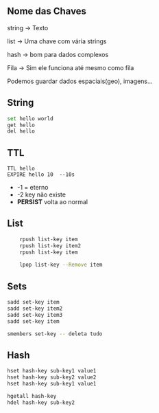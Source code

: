 ## Nome das Chaves

string -> Texto

list -> Uma chave com vária strings

hash -> bom para dados complexos

Fila -> Sim ele funciona até mesmo como fila

Podemos guardar dados espaciais(geo), imagens...



## String

```bash
set hello world
get hello
del hello
```



## TTL

```
TTL hello
EXPIRE hello 10  --10s

```

- -1 = eterno
- -2 key não existe
- **PERSIST** volta ao normal

## List

````bash
	rpush list-key item
	rpush list-key item2
	rpush list-key item
	
	lpop list-key --Remove item
````



## Sets

```bash
sadd set-key item
sadd set-key item2
sadd set-key item3
sadd set-key item

smembers set-key -- deleta tudo
```



## Hash

```bash
hset hash-key sub-key1 value1
hset hash-key sub-key2 value2
hset hash-key sub-key1 value1

hgetall hash-key
hdel hash-key sub-key2
```